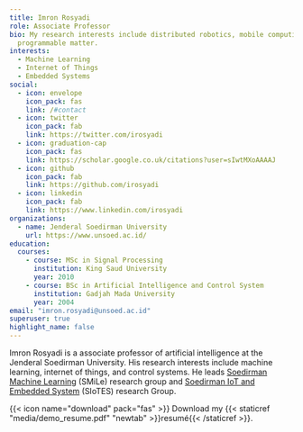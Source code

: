 ```yaml
---
title: Imron Rosyadi
role: Associate Professor
bio: My research interests include distributed robotics, mobile computing and
  programmable matter.
interests:
  - Machine Learning
  - Internet of Things
  - Embedded Systems
social:
  - icon: envelope
    icon_pack: fas
    link: /#contact
  - icon: twitter
    icon_pack: fab
    link: https://twitter.com/irosyadi
  - icon: graduation-cap
    icon_pack: fas
    link: https://scholar.google.co.uk/citations?user=sIwtMXoAAAAJ
  - icon: github
    icon_pack: fab
    link: https://github.com/irosyadi
  - icon: linkedin
    icon_pack: fab
    link: https://www.linkedin.com/irosyadi
organizations:
  - name: Jenderal Soedirman University
    url: https://www.unsoed.ac.id/
education:
  courses:
    - course: MSc in Signal Processing
      institution: King Saud University
      year: 2010
    - course: BSc in Artificial Intelligence and Control System
      institution: Gadjah Mada University
      year: 2004
email: "imron.rosyadi@unsoed.ac.id"
superuser: true
highlight_name: false
---
```


Imron Rosyadi is a associate professor of artificial intelligence at the Jenderal Soedirman University. His research interests include machine learning, internet of things, and control systems. He leads [Soedirman Machine Learning](https://soedirman-machine-learning.github.io/) (SMiLe) research group and [Soedirman IoT and Embedded System](https://soedirman-iot.github.io/) (SIoTES) research Group. 


{{< icon name="download" pack="fas" >}} Download my {{< staticref "media/demo_resume.pdf" "newtab" >}}resumé{{< /staticref >}}.
